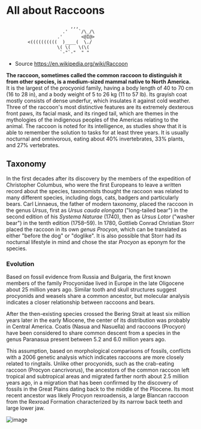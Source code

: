 <!-- Change to an H1 -->

# All about Raccoons

<!-- The text below is ASCII art of a raccoon. Wrap it in a code block. -->
```
                        ,,,
                     .'    `/\_/\
                   .'       <@I@>
        <((((((((((  )____(  \./
                   \( \(   \(\(
                    `-"`-"  " "
```
<!-- Change to a bullet point and link. -->

- Source https://en.wikipedia.org/wiki/Raccoon

<!-- Bold only the first sentence of the following paragraph -->

**The raccoon, sometimes called the common raccoon to distinguish it from other species, is a medium-sized mammal native to North America.** It is the largest of the procyonid family, having a body length of 40 to 70 cm (16 to 28 in), and a body weight of 5 to 26 kg (11 to 57 lb). Its grayish coat mostly consists of dense underfur, which insulates it against cold weather. Three of the raccoon's most distinctive features are its extremely dexterous front paws, its facial mask, and its ringed tail, which are themes in the mythologies of the indigenous peoples of the Americas relating to the animal. The raccoon is noted for its intelligence, as studies show that it is able to remember the solution to tasks for at least three years. It is usually nocturnal and omnivorous, eating about 40% invertebrates, 33% plants, and 27% vertebrates.

<!-- Change to an H2 -->

## Taxonomy

<!-- Italicize all of the latin words (e.g. Ursus) -->

In the first decades after its discovery by the members of the expedition of Christopher Columbus, who were the first Europeans to leave a written record about the species, taxonomists thought the raccoon was related to many different species, including dogs, cats, badgers and particularly bears. Carl Linnaeus, the father of modern taxonomy, placed the raccoon in the genus *Ursus*, first as *Ursus cauda elongata* ("long-tailed bear") in the second edition of his *Systema Naturae* (1740), then as *Ursus Lotor* ("washer bear") in the tenth edition (1758–59). In 1780, Gottlieb Conrad Christian Storr placed the raccoon in its own *genus Procyon*, which can be translated as either "before the dog" or "doglike". It is also possible that Storr had its nocturnal lifestyle in mind and chose the star *Procyon* as eponym for the species.

<!-- Change to an H3 -->

### Evolution

<!-- Create three paragraphs from the following paragraph. You may start the paragraphs wherever you like. -->

Based on fossil evidence from Russia and Bulgaria, the first known members of the family Procyonidae lived in Europe in the late Oligocene about 25 million years ago.
Similar tooth and skull structures suggest procyonids and weasels share a common ancestor, but molecular analysis indicates a closer relationship between raccoons and bears. 

After the then-existing species crossed the Bering Strait at least six million years later in the early Miocene, the center of its distribution was probably in Central America. Coatis (Nasua and Nasuella) and raccoons (Procyon) have been considered to share common descent from a species in the genus Paranasua present between 5.2 and 6.0 million years ago. 

This assumption, based on morphological comparisons of fossils, conflicts with a 2006 genetic analysis which indicates raccoons are more closely related to ringtails. Unlike other procyonids, such as the crab-eating raccoon (Procyon cancrivorus), the ancestors of the common raccoon left tropical and subtropical areas and migrated farther north about 2.5 million years ago, in a migration that has been confirmed by the discovery of fossils in the Great Plains dating back to the middle of the Pliocene. Its most recent ancestor was likely Procyon rexroadensis, a large Blancan raccoon from the Rexroad Formation characterized by its narrow back teeth and large lower jaw.

<!-- Change the link below to be an image. Include descriptive alternate text. -->

![image](https://curiodyssey.org/wp-content/uploads/bb-plugin/cache/Mammals-Raccoon-square.jpg)
